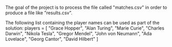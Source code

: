 The goal of the project is to process the file called "matches.csv" in order to produce a file like "results.csv".

The following list containing the player names can be used as part of the solution:
players = [
        "Grace Hopper", "Alan Turing", "Marie Curie",
        "Charles Darwin", "Nikola Tesla", "Gregor Mendel",
        "John von Neumann", "Ada Lovelace", "Georg Cantor",
        "David Hilbert"
        ]